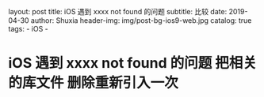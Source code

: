 layout:     post
title:      iOS 遇到 xxxx not found 的问题
subtitle:   比较
date:       2019-04-30
author:     Shuxia
header-img: img/post-bg-ios9-web.jpg
catalog: true
tags:
    - iOS -

# iOS 遇到 xxxx not found 的问题  把相关的库文件 删除重新引入一次
